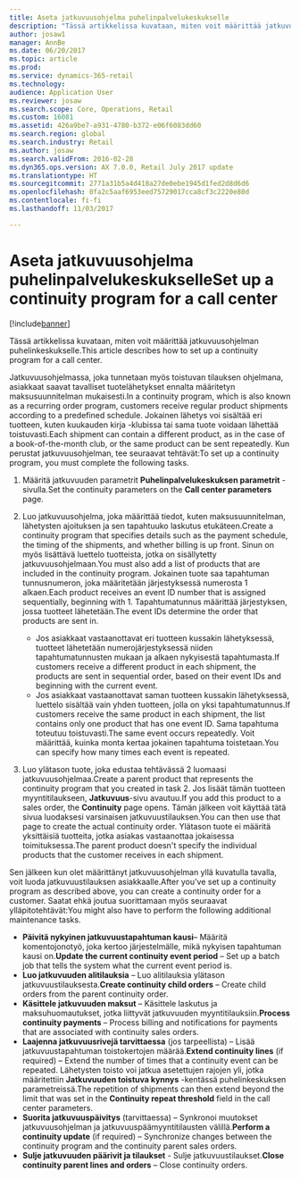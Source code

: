 ```yaml
---
title: Aseta jatkuvuusohjelma puhelinpalvelukeskukselle
description: "Tässä artikkelissa kuvataan, miten voit määrittää jatkuvuusohjelman puhelinkeskukselle."
author: josaw1
manager: AnnBe
ms.date: 06/20/2017
ms.topic: article
ms.prod: 
ms.service: dynamics-365-retail
ms.technology: 
audience: Application User
ms.reviewer: josaw
ms.search.scope: Core, Operations, Retail
ms.custom: 16081
ms.assetid: 426a9be7-a931-4780-b372-e06f6083dd60
ms.search.region: global
ms.search.industry: Retail
ms.author: josaw
ms.search.validFrom: 2016-02-28
ms.dyn365.ops.version: AX 7.0.0, Retail July 2017 update
ms.translationtype: HT
ms.sourcegitcommit: 2771a31b5a4d418a27de0ebe1945d1fed2d8d6d6
ms.openlocfilehash: 0fa2c5aaf6953eed75729017cca8cf3c2220e80d
ms.contentlocale: fi-fi
ms.lasthandoff: 11/03/2017

---
```


# <a name="set-up-a-continuity-program-for-a-call-center"></a><span data-ttu-id="d875a-103">Aseta jatkuvuusohjelma puhelinpalvelukeskukselle</span><span class="sxs-lookup"><span data-stu-id="d875a-103">Set up a continuity program for a call center</span></span>

[!include[banner](includes/banner.md)]


<span data-ttu-id="d875a-104">Tässä artikkelissa kuvataan, miten voit määrittää jatkuvuusohjelman puhelinkeskukselle.</span><span class="sxs-lookup"><span data-stu-id="d875a-104">This article describes how to set up a continuity program for a call center.</span></span>

<span data-ttu-id="d875a-105">Jatkuvuusohjelmassa, joka tunnetaan myös toistuvan tilauksen ohjelmana, asiakkaat saavat tavalliset tuotelähetykset ennalta määritetyn maksusuunnitelman mukaisesti.</span><span class="sxs-lookup"><span data-stu-id="d875a-105">In a continuity program, which is also known as a recurring order program, customers receive regular product shipments according to a predefined schedule.</span></span> <span data-ttu-id="d875a-106">Jokainen lähetys voi sisältää eri tuotteen, kuten kuukauden kirja -klubissa tai sama tuote voidaan lähettää toistuvasti.</span><span class="sxs-lookup"><span data-stu-id="d875a-106">Each shipment can contain a different product, as in the case of a book-of-the-month club, or the same product can be sent repeatedly.</span></span> <span data-ttu-id="d875a-107">Kun perustat jatkuvuusohjelman, tee seuraavat tehtävät:</span><span class="sxs-lookup"><span data-stu-id="d875a-107">To set up a continuity program, you must complete the following tasks.</span></span>

1.  <span data-ttu-id="d875a-108">Määritä jatkuvuuden parametrit **Puhelinpalvelukeskuksen parametrit** -sivulla.</span><span class="sxs-lookup"><span data-stu-id="d875a-108">Set the continuity parameters on the **Call center parameters** page.</span></span>
2.  <span data-ttu-id="d875a-109">Luo jatkuvuusohjelma, joka määrittää tiedot, kuten maksusuunnitelman, lähetysten ajoituksen ja sen tapahtuuko laskutus etukäteen.</span><span class="sxs-lookup"><span data-stu-id="d875a-109">Create a continuity program that specifies details such as the payment schedule, the timing of the shipments, and whether billing is up front.</span></span> <span data-ttu-id="d875a-110">Sinun on myös lisättävä luettelo tuotteista, jotka on sisällytetty jatkuvuusohjelmaan.</span><span class="sxs-lookup"><span data-stu-id="d875a-110">You must also add a list of products that are included in the continuity program.</span></span> <span data-ttu-id="d875a-111">Jokainen tuote saa tapahtuman tunnusnumeron, joka määritetään järjestyksessä numerosta 1 alkaen.</span><span class="sxs-lookup"><span data-stu-id="d875a-111">Each product receives an event ID number that is assigned sequentially, beginning with 1.</span></span> <span data-ttu-id="d875a-112">Tapahtumatunnus määrittää järjestyksen, jossa tuotteet lähetetään.</span><span class="sxs-lookup"><span data-stu-id="d875a-112">The event IDs determine the order that products are sent in.</span></span>
    -   <span data-ttu-id="d875a-113">Jos asiakkaat vastaanottavat eri tuotteen kussakin lähetyksessä, tuotteet lähetetään numerojärjestyksessä niiden tapahtumatunnusten mukaan ja alkaen nykyisestä tapahtumasta.</span><span class="sxs-lookup"><span data-stu-id="d875a-113">If customers receive a different product in each shipment, the products are sent in sequential order, based on their event IDs and beginning with the current event.</span></span>
    -   <span data-ttu-id="d875a-114">Jos asiakkaat vastaanottavat saman tuotteen kussakin lähetyksessä, luettelo sisältää vain yhden tuotteen, jolla on yksi tapahtumatunnus.</span><span class="sxs-lookup"><span data-stu-id="d875a-114">If customers receive the same product in each shipment, the list contains only one product that has one event ID.</span></span> <span data-ttu-id="d875a-115">Sama tapahtuma toteutuu toistuvasti.</span><span class="sxs-lookup"><span data-stu-id="d875a-115">The same event occurs repeatedly.</span></span> <span data-ttu-id="d875a-116">Voit määrittää, kuinka monta kertaa jokainen tapahtuma toistetaan.</span><span class="sxs-lookup"><span data-stu-id="d875a-116">You can specify how many times each event is repeated.</span></span>

3.  <span data-ttu-id="d875a-117">Luo ylätason tuote, joka edustaa tehtävässä 2 luomaasi jatkuvuusohjelmaa.</span><span class="sxs-lookup"><span data-stu-id="d875a-117">Create a parent product that represents the continuity program that you created in task 2.</span></span> <span data-ttu-id="d875a-118">Jos lisäät tämän tuotteen myyntitilaukseen, **Jatkuvuus**-sivu avautuu.</span><span class="sxs-lookup"><span data-stu-id="d875a-118">If you add this product to a sales order, the **Continuity** page opens.</span></span> <span data-ttu-id="d875a-119">Tämän jälkeen voit käyttää tätä sivua luodaksesi varsinaisen jatkuvuustilauksen.</span><span class="sxs-lookup"><span data-stu-id="d875a-119">You can then use that page to create the actual continuity order.</span></span> <span data-ttu-id="d875a-120">Ylätason tuote ei määritä yksittäisiä tuotteita, jotka asiakas vastaanottaa jokaisessa toimituksessa.</span><span class="sxs-lookup"><span data-stu-id="d875a-120">The parent product doesn't specify the individual products that the customer receives in each shipment.</span></span>

<span data-ttu-id="d875a-121">Sen jälkeen kun olet määrittänyt jatkuvuusohjelman yllä kuvatulla tavalla, voit luoda jatkuvuustilauksen asiakkaalle.</span><span class="sxs-lookup"><span data-stu-id="d875a-121">After you've set up a continuity program as described above, you can create a continuity order for a customer.</span></span> <span data-ttu-id="d875a-122">Saatat ehkä joutua suorittamaan myös seuraavat ylläpitotehtävät:</span><span class="sxs-lookup"><span data-stu-id="d875a-122">You might also have to perform the following additional maintenance tasks.</span></span>

-   <span data-ttu-id="d875a-123">**Päivitä nykyinen jatkuvuustapahtuman kausi**– Määritä komentojonotyö, joka kertoo järjestelmälle, mikä nykyisen tapahtuman kausi on.</span><span class="sxs-lookup"><span data-stu-id="d875a-123">**Update the current continuity event period** – Set up a batch job that tells the system what the current event period is.</span></span>
-   <span data-ttu-id="d875a-124">**Luo jatkuvuuden alitilauksia** – Luo alitilauksia ylätason jatkuvuustilauksesta.</span><span class="sxs-lookup"><span data-stu-id="d875a-124">**Create continuity child orders** – Create child orders from the parent continuity order.</span></span>
-   <span data-ttu-id="d875a-125">**Käsittele jatkuvuuden maksut** – Käsittele laskutus ja maksuhuomautukset, jotka liittyvät jatkuvuuden myyntitilauksiin.</span><span class="sxs-lookup"><span data-stu-id="d875a-125">**Process continuity payments** – Process billing and notifications for payments that are associated with continuity sales orders.</span></span>
-   <span data-ttu-id="d875a-126">**Laajenna jatkuvuusrivejä tarvittaessa** (jos tarpeellista) – Lisää jatkuvuustapahtuman toistokertojen määrää.</span><span class="sxs-lookup"><span data-stu-id="d875a-126">**Extend continuity lines** (if required) – Extend the number of times that a continuity event can be repeated.</span></span> <span data-ttu-id="d875a-127">Lähetysten toisto voi jatkua asetettujen rajojen yli, jotka määritettiin **Jatkuvuuden toistuva kynnys** -kentässä puhelinkeskuksen parametreissä.</span><span class="sxs-lookup"><span data-stu-id="d875a-127">The repetition of shipments can then extend beyond the limit that was set in the **Continuity repeat threshold** field in the call center parameters.</span></span>
-   <span data-ttu-id="d875a-128">**Suorita jatkuvuuspäivitys** (tarvittaessa) – Synkronoi muutokset jatkuvuusohjelman ja jatkuvuuspäämyyntitilausten välillä.</span><span class="sxs-lookup"><span data-stu-id="d875a-128">**Perform a continuity update** (if required) – Synchronize changes between the continuity program and the continuity parent sales orders.</span></span>
-   <span data-ttu-id="d875a-129">**Sulje jatkuvuuden päärivit ja tilaukset** - Sulje jatkuvuustilaukset.</span><span class="sxs-lookup"><span data-stu-id="d875a-129">**Close continuity parent lines and orders** – Close continuity orders.</span></span>





